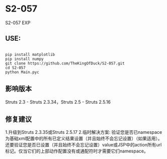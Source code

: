 # S2-057
S2-057 EXP


## USE:

<pre><code>
pip install matplotlib
pip install numpy
git clone https://github.com/TheKingOfDuck/S2-057.git 
cd S2-057
python Main.pyc</code></pre>

## 影响版本

Struts 2.3 - Struts 2.3.34，Struts 2.5 - Struts 2.5.16

## 修复建议

1.升级到Struts 2.3.35或Struts 2.5.17
2.临时解决方案:
验证您是否已namespace为基础xml配置中的所有已定义结果设置（并且始终不会忘记设置）（如果适用）。还要验证您是否已设置（并且始终不会忘记设置）value或JSP中的action所有url标记。仅当它们的上部动作配置没有或通配符时才需要它们namespace。
